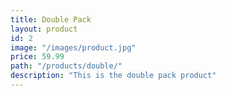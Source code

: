 ```yaml
---
title: Double Pack
layout: product
id: 2
image: "/images/product.jpg"
price: 59.99
path: "/products/double/"
description: "This is the double pack product"
---
```

